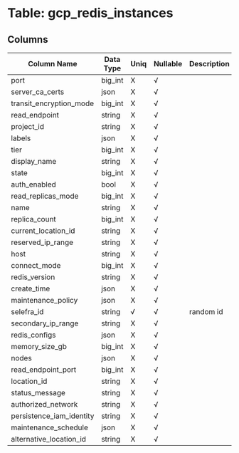 # Table: gcp_redis_instances

## Columns 

|  Column Name   |  Data Type  | Uniq | Nullable | Description | 
|  ----  | ----  | ----  | ----  | ---- | 
| port | big_int | X | √ |  | 
| server_ca_certs | json | X | √ |  | 
| transit_encryption_mode | big_int | X | √ |  | 
| read_endpoint | string | X | √ |  | 
| project_id | string | X | √ |  | 
| labels | json | X | √ |  | 
| tier | big_int | X | √ |  | 
| display_name | string | X | √ |  | 
| state | big_int | X | √ |  | 
| auth_enabled | bool | X | √ |  | 
| read_replicas_mode | big_int | X | √ |  | 
| name | string | X | √ |  | 
| replica_count | big_int | X | √ |  | 
| current_location_id | string | X | √ |  | 
| reserved_ip_range | string | X | √ |  | 
| host | string | X | √ |  | 
| connect_mode | big_int | X | √ |  | 
| redis_version | string | X | √ |  | 
| create_time | json | X | √ |  | 
| maintenance_policy | json | X | √ |  | 
| selefra_id | string | √ | √ | random id | 
| secondary_ip_range | string | X | √ |  | 
| redis_configs | json | X | √ |  | 
| memory_size_gb | big_int | X | √ |  | 
| nodes | json | X | √ |  | 
| read_endpoint_port | big_int | X | √ |  | 
| location_id | string | X | √ |  | 
| status_message | string | X | √ |  | 
| authorized_network | string | X | √ |  | 
| persistence_iam_identity | string | X | √ |  | 
| maintenance_schedule | json | X | √ |  | 
| alternative_location_id | string | X | √ |  | 


